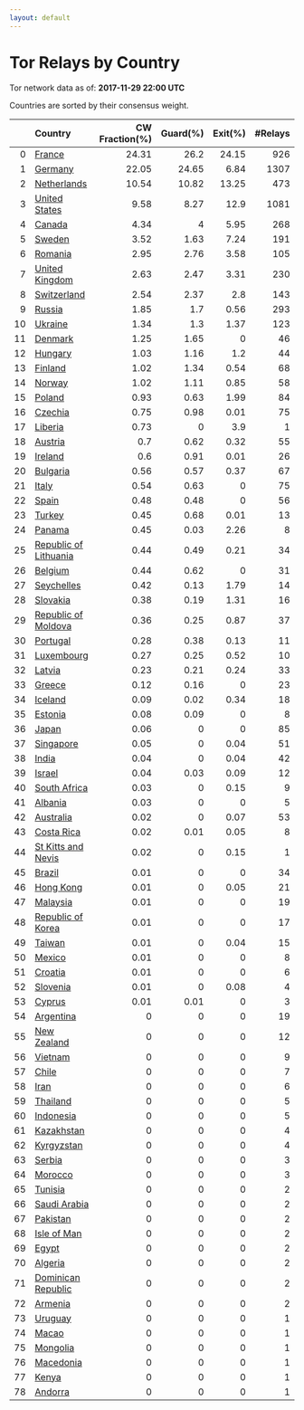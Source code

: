 ```yaml
---
layout: default
---
```



# Tor Relays by Country

Tor network data as of: **2017-11-29 22:00 UTC**

Countries are sorted by their consensus weight.

|    | Country                                                                  |   CW Fraction(%) |   Guard(%) |   Exit(%) |   #Relays |
|---:|:-------------------------------------------------------------------------|-----------------:|-----------:|----------:|----------:|
|  0 | [France](https://atlas.torproject.org/#search/country:fr)                |            24.31 |      26.2  |     24.15 |       926 |
|  1 | [Germany](https://atlas.torproject.org/#search/country:de)               |            22.05 |      24.65 |      6.84 |      1307 |
|  2 | [Netherlands](https://atlas.torproject.org/#search/country:nl)           |            10.54 |      10.82 |     13.25 |       473 |
|  3 | [United States](https://atlas.torproject.org/#search/country:us)         |             9.58 |       8.27 |     12.9  |      1081 |
|  4 | [Canada](https://atlas.torproject.org/#search/country:ca)                |             4.34 |       4    |      5.95 |       268 |
|  5 | [Sweden](https://atlas.torproject.org/#search/country:se)                |             3.52 |       1.63 |      7.24 |       191 |
|  6 | [Romania](https://atlas.torproject.org/#search/country:ro)               |             2.95 |       2.76 |      3.58 |       105 |
|  7 | [United Kingdom](https://atlas.torproject.org/#search/country:gb)        |             2.63 |       2.47 |      3.31 |       230 |
|  8 | [Switzerland](https://atlas.torproject.org/#search/country:ch)           |             2.54 |       2.37 |      2.8  |       143 |
|  9 | [Russia](https://atlas.torproject.org/#search/country:ru)                |             1.85 |       1.7  |      0.56 |       293 |
| 10 | [Ukraine](https://atlas.torproject.org/#search/country:ua)               |             1.34 |       1.3  |      1.37 |       123 |
| 11 | [Denmark](https://atlas.torproject.org/#search/country:dk)               |             1.25 |       1.65 |      0    |        46 |
| 12 | [Hungary](https://atlas.torproject.org/#search/country:hu)               |             1.03 |       1.16 |      1.2  |        44 |
| 13 | [Finland](https://atlas.torproject.org/#search/country:fi)               |             1.02 |       1.34 |      0.54 |        68 |
| 14 | [Norway](https://atlas.torproject.org/#search/country:no)                |             1.02 |       1.11 |      0.85 |        58 |
| 15 | [Poland](https://atlas.torproject.org/#search/country:pl)                |             0.93 |       0.63 |      1.99 |        84 |
| 16 | [Czechia](https://atlas.torproject.org/#search/country:cz)               |             0.75 |       0.98 |      0.01 |        75 |
| 17 | [Liberia](https://atlas.torproject.org/#search/country:lr)               |             0.73 |       0    |      3.9  |         1 |
| 18 | [Austria](https://atlas.torproject.org/#search/country:at)               |             0.7  |       0.62 |      0.32 |        55 |
| 19 | [Ireland](https://atlas.torproject.org/#search/country:ie)               |             0.6  |       0.91 |      0.01 |        26 |
| 20 | [Bulgaria](https://atlas.torproject.org/#search/country:bg)              |             0.56 |       0.57 |      0.37 |        67 |
| 21 | [Italy](https://atlas.torproject.org/#search/country:it)                 |             0.54 |       0.63 |      0    |        75 |
| 22 | [Spain](https://atlas.torproject.org/#search/country:es)                 |             0.48 |       0.48 |      0    |        56 |
| 23 | [Turkey](https://atlas.torproject.org/#search/country:tr)                |             0.45 |       0.68 |      0.01 |        13 |
| 24 | [Panama](https://atlas.torproject.org/#search/country:pa)                |             0.45 |       0.03 |      2.26 |         8 |
| 25 | [Republic of Lithuania](https://atlas.torproject.org/#search/country:lt) |             0.44 |       0.49 |      0.21 |        34 |
| 26 | [Belgium](https://atlas.torproject.org/#search/country:be)               |             0.44 |       0.62 |      0    |        31 |
| 27 | [Seychelles](https://atlas.torproject.org/#search/country:sc)            |             0.42 |       0.13 |      1.79 |        14 |
| 28 | [Slovakia](https://atlas.torproject.org/#search/country:sk)              |             0.38 |       0.19 |      1.31 |        16 |
| 29 | [Republic of Moldova](https://atlas.torproject.org/#search/country:md)   |             0.36 |       0.25 |      0.87 |        37 |
| 30 | [Portugal](https://atlas.torproject.org/#search/country:pt)              |             0.28 |       0.38 |      0.13 |        11 |
| 31 | [Luxembourg](https://atlas.torproject.org/#search/country:lu)            |             0.27 |       0.25 |      0.52 |        10 |
| 32 | [Latvia](https://atlas.torproject.org/#search/country:lv)                |             0.23 |       0.21 |      0.24 |        33 |
| 33 | [Greece](https://atlas.torproject.org/#search/country:gr)                |             0.12 |       0.16 |      0    |        23 |
| 34 | [Iceland](https://atlas.torproject.org/#search/country:is)               |             0.09 |       0.02 |      0.34 |        18 |
| 35 | [Estonia](https://atlas.torproject.org/#search/country:ee)               |             0.08 |       0.09 |      0    |         8 |
| 36 | [Japan](https://atlas.torproject.org/#search/country:jp)                 |             0.06 |       0    |      0    |        85 |
| 37 | [Singapore](https://atlas.torproject.org/#search/country:sg)             |             0.05 |       0    |      0.04 |        51 |
| 38 | [India](https://atlas.torproject.org/#search/country:in)                 |             0.04 |       0    |      0.04 |        42 |
| 39 | [Israel](https://atlas.torproject.org/#search/country:il)                |             0.04 |       0.03 |      0.09 |        12 |
| 40 | [South Africa](https://atlas.torproject.org/#search/country:za)          |             0.03 |       0    |      0.15 |         9 |
| 41 | [Albania](https://atlas.torproject.org/#search/country:al)               |             0.03 |       0    |      0    |         5 |
| 42 | [Australia](https://atlas.torproject.org/#search/country:au)             |             0.02 |       0    |      0.07 |        53 |
| 43 | [Costa Rica](https://atlas.torproject.org/#search/country:cr)            |             0.02 |       0.01 |      0.05 |         8 |
| 44 | [St Kitts and Nevis](https://atlas.torproject.org/#search/country:kn)    |             0.02 |       0    |      0.15 |         1 |
| 45 | [Brazil](https://atlas.torproject.org/#search/country:br)                |             0.01 |       0    |      0    |        34 |
| 46 | [Hong Kong](https://atlas.torproject.org/#search/country:hk)             |             0.01 |       0    |      0.05 |        21 |
| 47 | [Malaysia](https://atlas.torproject.org/#search/country:my)              |             0.01 |       0    |      0    |        19 |
| 48 | [Republic of Korea](https://atlas.torproject.org/#search/country:kr)     |             0.01 |       0    |      0    |        17 |
| 49 | [Taiwan](https://atlas.torproject.org/#search/country:tw)                |             0.01 |       0    |      0.04 |        15 |
| 50 | [Mexico](https://atlas.torproject.org/#search/country:mx)                |             0.01 |       0    |      0    |         8 |
| 51 | [Croatia](https://atlas.torproject.org/#search/country:hr)               |             0.01 |       0    |      0    |         6 |
| 52 | [Slovenia](https://atlas.torproject.org/#search/country:si)              |             0.01 |       0    |      0.08 |         4 |
| 53 | [Cyprus](https://atlas.torproject.org/#search/country:cy)                |             0.01 |       0.01 |      0    |         3 |
| 54 | [Argentina](https://atlas.torproject.org/#search/country:ar)             |             0    |       0    |      0    |        19 |
| 55 | [New Zealand](https://atlas.torproject.org/#search/country:nz)           |             0    |       0    |      0    |        12 |
| 56 | [Vietnam](https://atlas.torproject.org/#search/country:vn)               |             0    |       0    |      0    |         9 |
| 57 | [Chile](https://atlas.torproject.org/#search/country:cl)                 |             0    |       0    |      0    |         7 |
| 58 | [Iran](https://atlas.torproject.org/#search/country:ir)                  |             0    |       0    |      0    |         6 |
| 59 | [Thailand](https://atlas.torproject.org/#search/country:th)              |             0    |       0    |      0    |         5 |
| 60 | [Indonesia](https://atlas.torproject.org/#search/country:id)             |             0    |       0    |      0    |         5 |
| 61 | [Kazakhstan](https://atlas.torproject.org/#search/country:kz)            |             0    |       0    |      0    |         4 |
| 62 | [Kyrgyzstan](https://atlas.torproject.org/#search/country:kg)            |             0    |       0    |      0    |         4 |
| 63 | [Serbia](https://atlas.torproject.org/#search/country:rs)                |             0    |       0    |      0    |         3 |
| 64 | [Morocco](https://atlas.torproject.org/#search/country:ma)               |             0    |       0    |      0    |         3 |
| 65 | [Tunisia](https://atlas.torproject.org/#search/country:tn)               |             0    |       0    |      0    |         2 |
| 66 | [Saudi Arabia](https://atlas.torproject.org/#search/country:sa)          |             0    |       0    |      0    |         2 |
| 67 | [Pakistan](https://atlas.torproject.org/#search/country:pk)              |             0    |       0    |      0    |         2 |
| 68 | [Isle of Man](https://atlas.torproject.org/#search/country:im)           |             0    |       0    |      0    |         2 |
| 69 | [Egypt](https://atlas.torproject.org/#search/country:eg)                 |             0    |       0    |      0    |         2 |
| 70 | [Algeria](https://atlas.torproject.org/#search/country:dz)               |             0    |       0    |      0    |         2 |
| 71 | [Dominican Republic](https://atlas.torproject.org/#search/country:do)    |             0    |       0    |      0    |         2 |
| 72 | [Armenia](https://atlas.torproject.org/#search/country:am)               |             0    |       0    |      0    |         2 |
| 73 | [Uruguay](https://atlas.torproject.org/#search/country:uy)               |             0    |       0    |      0    |         1 |
| 74 | [Macao](https://atlas.torproject.org/#search/country:mo)                 |             0    |       0    |      0    |         1 |
| 75 | [Mongolia](https://atlas.torproject.org/#search/country:mn)              |             0    |       0    |      0    |         1 |
| 76 | [Macedonia](https://atlas.torproject.org/#search/country:mk)             |             0    |       0    |      0    |         1 |
| 77 | [Kenya](https://atlas.torproject.org/#search/country:ke)                 |             0    |       0    |      0    |         1 |
| 78 | [Andorra](https://atlas.torproject.org/#search/country:ad)               |             0    |       0    |      0    |         1 |